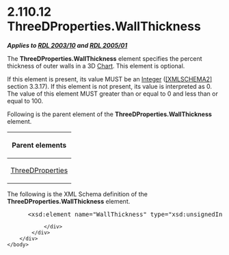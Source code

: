 <html dir="LTR" xmlns:mshelp="http://msdn.microsoft.com/mshelp" xmlns:ddue="http://ddue.schemas.microsoft.com/authoring/2003/5" xmlns:xlink="http://www.w3.org/1999/xlink" xmlns:tool="http://www.microsoft.com/tooltip">
    <head>
        <meta http-equiv="Content-Type" content="text/html; CHARSET=utf-8"></meta>
        <meta name="save" content="history"></meta>
        <title>2.110.12 ThreeDProperties.WallThickness</title>
        <xml>
            <mshelp:toctitle title="2.110.12 ThreeDProperties.WallThickness"></mshelp:toctitle>
            <mshelp:rltitle title="[MS-RDL]: ThreeDProperties.WallThickness"></mshelp:rltitle>
            <mshelp:keyword index="A" term="5f5dec4f-04af-4bb9-9e8d-9dc4f4562e3e"></mshelp:keyword>
            <mshelp:attr name="DCSext.ContentType" value="open specification"></mshelp:attr>
            <mshelp:attr name="AssetID" value="5f5dec4f-04af-4bb9-9e8d-9dc4f4562e3e"></mshelp:attr>
            <mshelp:attr name="TopicType" value="kbRef"></mshelp:attr>
            <mshelp:attr name="DCSext.Title" value="[MS-RDL]: ThreeDProperties.WallThickness" />
        </xml>
    </head>
    <body>
        <div id="header">
            <h1 class="heading">2.110.12 ThreeDProperties.WallThickness</h1>
        </div>
        <div id="mainSection">
            <div id="mainBody">
                <div id="allHistory" class="saveHistory"></div>
                <div id="sectionSection0" class="section" name="collapseableSection">
                    

<p><b><i>Applies to </i></b><a href="a7e2ad00-07c8-4f6d-80ab-3ad55df7b233.md"><b><i>RDL 2003/10</i></b></a><b>
<i>and </i></b><a href="3ebe2912-4958-4832-b391-cad1f5e13338.md"><b><i>RDL 2005/01</i></b></a></p>

<p>The <b>ThreeDProperties.WallThickness</b> element specifies
the percent thickness of outer walls in a 3D <a href="b0ab5524-7eb2-47a7-a4d3-230f5c8c5526.md">Chart</a>. This element is
optional.</p>

<p>If this element is present, its value MUST be an <a href="176fbb59-c3e2-430c-b1bb-37fd15df813e.md">Integer</a> (<a href="https://go.microsoft.com/fwlink/?LinkId=90610">[XMLSCHEMA2]</a> section
3.3.17). If this element is not present, its value is interpreted as 0.
The value of this element MUST greater than or equal to 0 and less than or
equal to 100.</p>

<p>Following is the parent element of the <b>ThreeDProperties.WallThickness</b>
element.</p>

<table>
 <thead>
  <tr>
   <th>
   <p>Parent elements</p>
   </th>
  </tr>
 </thead>
 <tr>
  <td>
  <p><a href="2617763c-2b85-4f0d-9e3f-1828abb52b23.md">ThreeDProperties</a></p>
  </td>
 </tr>
</table>

<p>The following is the XML Schema definition of the <b>ThreeDProperties.WallThickness</b>
element.</p>

<dl>
<dd>
<div><pre> &lt;xsd:element name=&quot;WallThickness&quot; type=&quot;xsd:unsignedInt&quot; minOccurs=&quot;0&quot; /&gt;
</pre></div>
</dd></dl>


                </div>
            </div>
        </div>
    </body>
</html>